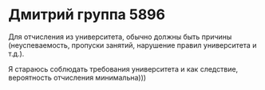 # Дмитрий группа 5896

Для отчисления из университета, обычно должны быть причины (неуспеваемость, пропуски занятий, нарушение правил университета и т.д.).

Я стараюсь соблюдать требования университета и как следствие, вероятность отчисления минимальна)))
